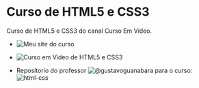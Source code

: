 # Curso de HTML5 e CSS3
Curso de HTML5 e CSS3 do canal Curso Em Vídeo.
- ![Meu site do curso](https://gguilherme42.github.io/Curso-HTML5-CSS3/)

- ![Curso em Vídeo de HTML5 e CSS3](https://www.youtube.com/watch?v=Ejkb_YpuHWs&list=PLHz_AreHm4dkZ9-atkcmcBaMZdmLHft8n&index=1)

- Reposítorio do professor ![@gustavoguanabara](https://github.com/gustavoguanabara) para o curso: ![html-css](https://github.com/gustavoguanabara/html-css)
